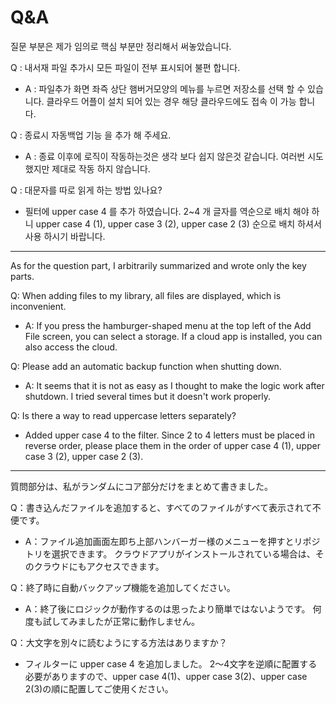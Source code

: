 # Q&A

질문 부분은 제가 임의로 핵심 부분만 정리해서 써놓았습니다. 


Q : 내서재 파일 추가시 모든 파일이 전부 표시되어 불편 합니다. 

* A : 파일추가 화면 좌즉 상단 햄버거모양의 메뉴를 누르면 저장소를 선택 할 수 있습니다. 클라우드 어플이 설치 되어 있는 경우 해당 클라우드에도 접속 이 가능 합니다. 

Q : 종료시 자동백업 기능 을 추가 해 주세요. 

* A : 종료 이후에 로직이 작동하는것은 생각 보다 쉽지 않은것 같습니다. 여러번 시도 했지만 제대로 작동 하지 않습니다.

Q : 대문자를 따로 읽게 하는 방법 있나요? 

* 필터에 upper case 4 를 추가 하였습니다. 2~4 개 글자를 역순으로 배치 해야 하니 upper case 4 (1), upper case 3 (2), upper case 2 (3) 순으로 배치 하셔서 사용 하시기 바랍니다.


---

As for the question part, I arbitrarily summarized and wrote only the key parts.


Q: When adding files to my library, all files are displayed, which is inconvenient.

* A: If you press the hamburger-shaped menu at the top left of the Add File screen, you can select a storage. If a cloud app is installed, you can also access the cloud.

Q: Please add an automatic backup function when shutting down.

* A: It seems that it is not as easy as I thought to make the logic work after shutdown. I tried several times but it doesn't work properly.

Q: Is there a way to read uppercase letters separately?
* Added upper case 4 to the filter. Since 2 to 4 letters must be placed in reverse order, please place them in the order of upper case 4 (1), upper case 3 (2), upper case 2 (3).

---

質問部分は、私がランダムにコア部分だけをまとめて書きました。


Q：書き込んだファイルを追加すると、すべてのファイルがすべて表示されて不便です。

* A：ファイル追加画面左即ち上部ハンバーガー様のメニューを押すとリポジトリを選択できます。 クラウドアプリがインストールされている場合は、そのクラウドにもアクセスできます。

Q：終了時に自動バックアップ機能を追加してください。

* A：終了後にロジックが動作するのは思ったより簡単ではないようです。 何度も試してみましたが正常に動作しません。

Q：大文字を別々に読むようにする方法はありますか？
* フィルターに upper case 4 を追加しました。 2～4文字を逆順に配置する必要がありますので、upper case 4(1)、upper case 3(2)、upper case 2(3)の順に配置してご使用ください。